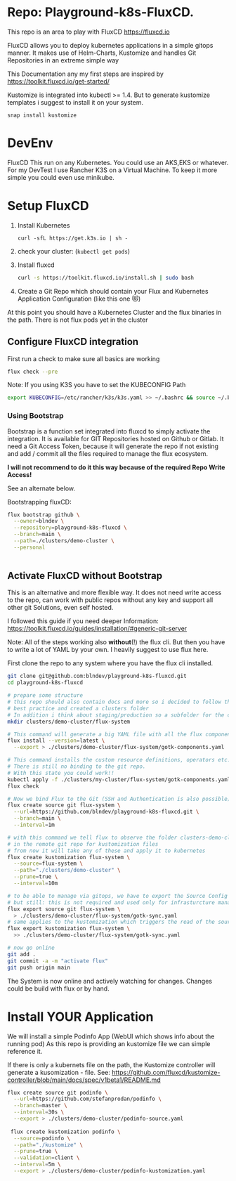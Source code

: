 # Repo: Playground-k8s-FluxCD.
This repo is an area to play with FluxCD https://fluxcd.io

FluxCD allows you to deploy kubernetes applications in a simple gitops manner.
It makes use of Helm-Charts, Kustomize and handles Git Repositories in an extreme simple way

This Documentation any my first steps are inspired by https://toolkit.fluxcd.io/get-started/

Kustomize is integrated into kubectl >= 1.4.
But to generate kustomize templates i suggest to install it on your system.

```
snap install kustomize
```
# DevEnv

FluxCD This run on any Kubernetes. You could use an AKS,EKS or whatever.
For my DevTest I use Rancher K3S on a Virtual Machine. 
To keep it more simple you could even use minikube.

# Setup FluxCD
1. Install Kubernetes 
   ````
   curl -sfL https://get.k3s.io | sh -
   ````
2. check your cluster: (``kubectl get pods``)
3. Install fluxcd 
   ```bash
   curl -s https://toolkit.fluxcd.io/install.sh | sudo bash
   ```

4. Create a Git Repo which should contain your Flux and Kubernetes Application Configuration (like this one :heart_eyes_cat:)

At this point you should have a Kubernetes Cluster and the flux binaries in the path. There is not flux pods yet in the cluster
## Configure FluxCD integration

First run a check to make sure all basics are working
```bash
flux check --pre
```
Note: If you using K3S you have to set the KUBECONFIG Path 

```bash
export KUBECONFIG=/etc/rancher/k3s/k3s.yaml >> ~/.bashrc && source ~/.bashrc
```

### Using Bootstrap

Bootstrap is a function set integrated into fluxcd to simply activate the integration.
It is available for GIT Repositories hosted on Github or Gitlab. 
It  need a Git Access Token, because it will generate the repo if not existing and add / commit all the files required to manage the flux ecosystem.

**I will not recommend to do it this way because of the required Repo Write Access!**

See an alternate below.

Bootstrapping fluxCD:
```bash
flux bootstrap github \
  --owner=blndev \
  --repository=playground-k8s-fluxcd \
  --branch=main \
  --path=./clusters/demo-cluster \
  --personal
  

```

## Activate FluxCD without Bootstrap

This is an alternative and more flexible way. It does not need write access to the repo, can work with public repos without any key and support all other git Solutions, even self hosted.

I followed this guide if you need deeper Information: 
 https://toolkit.fluxcd.io/guides/installation/#generic-git-server

Note: All of the steps working also **without**(!) the flux cli. But then you have to write a lot of YAML by your own.
I heavily suggest to use flux here.

First clone the repo to any system where you have the flux cli installed.

```bash
git clone git@github.com:blndev/playground-k8s-fluxcd.git
cd playground-k8s-fluxcd

# prepare some structure
# this repo should also contain docs and more so i decided to follow the 
# best practice and created a clusters folder
# In addition i think about staging/production so a subfolder for the cluster as well
mkdir clusters/demo-cluster/flux-system

# This command will generate a big YAML file with all the flux components
flux install --version=latest \
  --export > ./clusters/demo-cluster/flux-system/gotk-components.yaml

# This command installs the custom resource definitions, operators etc.
# There is still no binding to the git repo.
# With this state you could work!!
kubectl apply -f ./clusters/my-cluster/flux-system/gotk-components.yaml
flux check

# Now we bind Flux to the Git (SSH and Authentication is also possible)
flux create source git flux-system \
  --url=https://github.com/blndev/playground-k8s-fluxcd.git \
  --branch=main \
  --interval=1m

# with this command we tell flux to observe the folder clusters-demo-cluster
# in the remote git repo for kustomization files
# from now it will take any of these and apply it to kubernetes
flux create kustomization flux-system \
  --source=flux-system \
  --path="./clusters/demo-cluster" \
  --prune=true \
  --interval=10m

# to be able to manage via gitops, we have to export the Source Config
# but still: this is not required and used only for infrasturcture management!!
flux export source git flux-system \
  > ./clusters/demo-cluster/flux-system/gotk-sync.yaml
# same applies to the kustomization which triggers the read of the source
flux export kustomization flux-system \
  >> ./clusters/demo-cluster/flux-system/gotk-sync.yaml

# now go online
git add .
git commit -a -m "activate flux"
git push origin main
```

The System is now online and actively watching for changes.
Changes could be build with flux or by hand.
# Install YOUR Application

We will install a simple Podinfo App (WebUI which shows info about the running pod)
As this repo is providing an kustomize file we can simple reference it.

If there is only a kubernets file on the path, the Kustomize controller will generate a kusomization - file.
See: https://github.com/fluxcd/kustomize-controller/blob/main/docs/spec/v1beta1/README.md

```bash
flux create source git podinfo \
  --url=https://github.com/stefanprodan/podinfo \
  --branch=master \
  --interval=30s \
  --export > ./clusters/demo-cluster/podinfo-source.yaml
  
 flux create kustomization podinfo \
  --source=podinfo \
  --path="./kustomize" \
  --prune=true \
  --validation=client \
  --interval=5m \
  --export > ./clusters/demo-cluster/podinfo-kustomization.yaml
  ```
